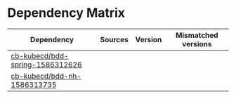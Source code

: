 # Dependency Matrix

Dependency | Sources | Version | Mismatched versions
---------- | ------- | ------- | -------------------
[cb-kubecd/bdd-spring-1586312626](https://github.com/cb-kubecd/bdd-spring-1586312626.git) |  | []() | 
[cb-kubecd/bdd-nh-1586313735](https://github.com/cb-kubecd/bdd-nh-1586313735.git) |  | []() | 

